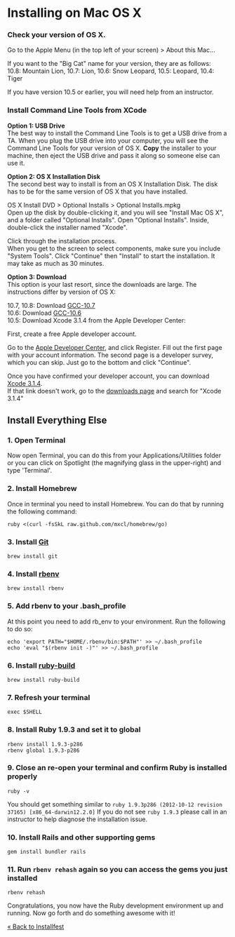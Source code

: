 # Installing on Mac OS X

### Check your version of OS X.
Go to the Apple Menu (in the top left of your screen) > About this Mac…

If you want to the "Big Cat" name for your version, they are as follows:  
10.8: Mountain Lion, 10.7: Lion, 10.6: Snow Leopard, 10.5: Leopard, 10.4: Tiger

If you have version 10.5 or earlier, you will need help from an instructor.

### Install Command Line Tools from XCode

**Option 1: USB Drive**  
The best way to install the Command Line Tools is to get a USB drive from a TA.
When you plug the USB drive into your computer, you will see the Command Line Tools 
for your version of OS X. **Copy** the installer to your machine, then eject the USB drive
and pass it along so someone else can use it.

**Option 2: OS X Installation Disk**  
The second best way to install is from an OS X Installation Disk. 
The disk has to be for the same version of OS X that you have installed.

OS X Install DVD > Optional Installs > Optional Installs.mpkg  
Open up the disk by double-clicking it, and you will see "Install Mac OS X", and a folder called "Optional Installs". 
Open "Optional Installs". Inside, double-click the installer named "Xcode".

Click through the installation process.  
When you get to the screen to select components, make sure you include "System Tools".
Click "Continue" then "Install" to start the installation. It may take as much as 30 minutes.

**Option 3: Download**  
This option is your last resort, since the downloads are large. The instructions differ by 
version of OS X:

10.7, 10.8: Download [GCC-10.7](https://github.com/downloads/kennethreitz/osx-gcc-installer/GCC-10.7-v2.pkg)  
10.6: Download [GCC-10.6](https://github.com/downloads/kennethreitz/osx-gcc-installer/GCC-10.6.pkg)  
10.5: Download Xcode 3.1.4 from the Apple Developer Center:  

First, create a free Apple developer account. 

Go to the [Apple Developer Center](https://developer.apple.com/downloads), 
and click Register. Fill out the first page with your account information.
The second page is a developer survey, which you can skip. Just go to the bottom and click
"Continue". 

Once you have confirmed your developer account, you can download [Xcode 3.1.4](http://adcdownload.apple.com/Developer_Tools/xcode_3.1.4_developer_tools/xcode314_2809_developerdvd.dmg).  
If that link doesn't work, go to the [downloads page](https://developer.apple.com/downloads)
and search for "Xcode 3.1.4"

## Install Everything Else
### 1. Open Terminal
Now open Terminal, you can do this from your Applications/Utilities folder or
you can click on Spotlight (the magnifying glass in the upper-right) and type 'Terminal'.

### 2. Install Homebrew
Once in terminal you need to install Homebrew. You can do that by running the following command:

```text
ruby <(curl -fsSkL raw.github.com/mxcl/homebrew/go)
```

### 3. Install [Git](http://git-scm.org)

```text
brew install git
```

### 4. Install [rbenv](https://github.com/sstephenson/rbenv)

```text
brew install rbenv
```

### 5. Add rbenv to your .bash_profile
At this point you need to add rb_env to your environment. Run the following to do so:

```text
echo 'export PATH="$HOME/.rbenv/bin:$PATH"' >> ~/.bash_profile
echo 'eval "$(rbenv init -)"' >> ~/.bash_profile
```

### 6. Install [ruby-build](https://github.com/sstephenson/ruby-build)

```text
brew install ruby-build
```

### 7. Refresh your terminal

```text
exec $SHELL
```

### 8. Install Ruby 1.9.3 and set it to global

```text
rbenv install 1.9.3-p286
rbenv global 1.9.3-p286
```

### 9. Close an re-open your terminal and confirm Ruby is installed properly

```text
ruby -v
```

You should get something similar to `ruby 1.9.3p286 (2012-10-12 revision 37165) [x86_64-darwin12.2.0]`
If you do not see `ruby 1.9.3` please call in an instructor to help
diagnose the installation issue.

### 10. Install Rails and other supporting gems

```text
gem install bundler rails
```

### 11. Run `rbenv rehash` again so you can access the gems you just installed

```text
rbenv rehash
```

Congratulations, you now have the Ruby development environment up and running. Now go forth and do something awesome with it!

[« Back to Installfest](/installfest)


